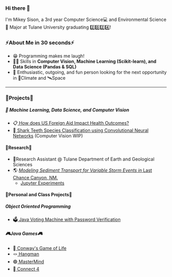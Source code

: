 ### Hi there 👋
I'm Mikey Sison, a 3rd year Computer Science💻 and Environmental Science🌱 Major at Tulane University graduating 2️⃣0️⃣2️⃣4️⃣!

### ⚡About Me in 30 seconds⚡
* 😁 Programming makes me laugh!
* 🤹‍♂️ Skills in **Computer Vision, Machine Learning (Scikit-learn), and Data Science (Pandas & SQL)**
* 🙌 Enthusiastic, outgoing, and fun person looking for the next opportunity in 🌱Climate and 🛰️Space
---
### 🔭Projects🔭

##### 🤖 Machine Learning, Data Science, and Computer Vision
* 📋<a href= "https://chriscallahan99.github.io/DataScience_Final_Project/ "> How does US Foreign Aid Impact Health Outcomes?</a> 
* 🦈<a href= "https://github.com/mikafur32/Shark-Species-Classification "> Shark Teeth Species Classification using Convolutional Neural Networks</a> (Computer Vision WIP) 

#### 📖Research📖
* 🔬Research Assistant @ Tulane Department of Earth and Geological Sciences
* 🌎 <a href= "https://github.com/yosemite-sam-anderson/flood_sed_transport"> *Modeling Sediment Transport for Variable Storm Events in* Last Chance Canyon, NM.</a>
  * <a href= "https://github.com/yosemite-sam-anderson/flood_sed_transport/tree/main/jupyter_example"> Jupyter Experiments </a>

#### 🏫Personal and Class Projects🏫

##### Object Oriented Programming
* 🗳️<a href= "https://github.com/mikafur32/JAVA-Voting-Machine-Project"> Java Voting Machine with Password Verification</a>

##### 🎮Java Games🎮
* 🏁<a href= "https://github.com/mikafur32/Conway-s-Game-of-Life"> Conway's Game of Life </a>
* 🪢<a href= "https://github.com/mikafur32/Hangman"> Hangman </a>
* 🟢<a href= "https://github.com/mikafur32/MasterMind"> MasterMind </a>
* 🔵<a href= "https://github.com/mikafur32/Connect-Four"> Connect 4 </a>

<!--
**mikafur32/mikafur32** is a ✨ _special_ ✨ repository because its `README.md` (this file) appears on your GitHub profile.

Here are some ideas to get you started:

- 🔭 I’m currently working on ...
- 🌱 I’m currently learning ...
- 👯 I’m looking to collaborate on ...
- 🤔 I’m looking for help with ...
- 💬 Ask me about ...
- 📫 How to reach me: ...
- 😄 Pronouns: ...
- ⚡ Fun fact: ...
-->
